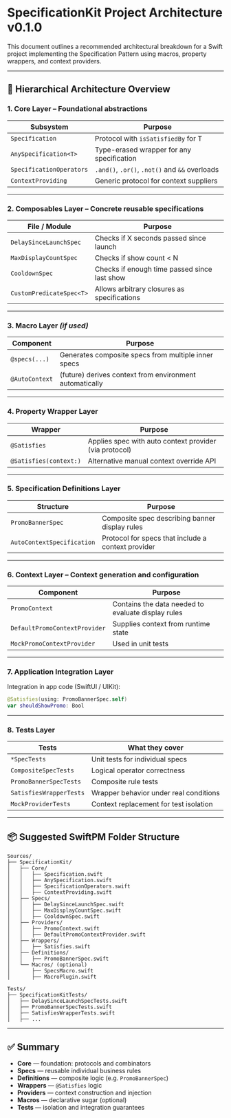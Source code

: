 # SpecificationKit Project Architecture v0.1.0

This document outlines a recommended architectural breakdown for a Swift project implementing the Specification Pattern using macros, property wrappers, and context providers.

---

## 🧱 Hierarchical Architecture Overview

### 1. **Core Layer** – Foundational abstractions

| Subsystem               | Purpose                                             |
|------------------------|-----------------------------------------------------|
| `Specification`        | Protocol with `isSatisfiedBy` for T                 |
| `AnySpecification<T>`  | Type-erased wrapper for any specification           |
| `SpecificationOperators` | `.and()`, `.or()`, `.not()` and `&&` overloads    |
| `ContextProviding`     | Generic protocol for context suppliers              |

---

### 2. **Composables Layer** – Concrete reusable specifications

| File / Module            | Purpose                                            |
|--------------------------|----------------------------------------------------|
| `DelaySinceLaunchSpec`   | Checks if X seconds passed since launch           |
| `MaxDisplayCountSpec`    | Checks if show count < N                          |
| `CooldownSpec`           | Checks if enough time passed since last show     |
| `CustomPredicateSpec<T>` | Allows arbitrary closures as specifications       |

---

### 3. **Macro Layer** *(if used)*

| Component       | Purpose                                                  |
|-----------------|-----------------------------------------------------------|
| `@specs(...)`   | Generates composite specs from multiple inner specs       |
| `@AutoContext`  | (future) derives context from environment automatically   |

---

### 4. **Property Wrapper Layer**

| Wrapper                | Purpose                                                   |
|------------------------|------------------------------------------------------------|
| `@Satisfies`           | Applies spec with auto context provider (via protocol)     |
| `@Satisfies(context:)` | Alternative manual context override API                    |

---

### 5. **Specification Definitions Layer**

| Structure                  | Purpose                                               |
|---------------------------|--------------------------------------------------------|
| `PromoBannerSpec`         | Composite spec describing banner display rules         |
| `AutoContextSpecification`| Protocol for specs that include a context provider     |

---

### 6. **Context Layer** – Context generation and configuration

| Component                     | Purpose                                              |
|------------------------------|------------------------------------------------------|
| `PromoContext`               | Contains the data needed to evaluate display rules   |
| `DefaultPromoContextProvider` | Supplies context from runtime state                 |
| `MockPromoContextProvider`     | Used in unit tests                                  |

---

### 7. **Application Integration Layer**

Integration in app code (SwiftUI / UIKit):

```swift
@Satisfies(using: PromoBannerSpec.self)
var shouldShowPromo: Bool
```

---

### 8. **Tests Layer**

| Tests                       | What they cover                                      |
|-----------------------------|------------------------------------------------------|
| `*SpecTests`               | Unit tests for individual specs                      |
| `CompositeSpecTests`       | Logical operator correctness                         |
| `PromoBannerSpecTests`     | Composite rule tests                                 |
| `SatisfiesWrapperTests`    | Wrapper behavior under real conditions               |
| `MockProviderTests`        | Context replacement for test isolation               |

---

## 📦 Suggested SwiftPM Folder Structure

```
Sources/
├── SpecificationKit/
│   ├── Core/
│   │   ├── Specification.swift
│   │   ├── AnySpecification.swift
│   │   ├── SpecificationOperators.swift
│   │   ├── ContextProviding.swift
│   ├── Specs/
│   │   ├── DelaySinceLaunchSpec.swift
│   │   ├── MaxDisplayCountSpec.swift
│   │   ├── CooldownSpec.swift
│   ├── Providers/
│   │   ├── PromoContext.swift
│   │   ├── DefaultPromoContextProvider.swift
│   ├── Wrappers/
│   │   ├── Satisfies.swift
│   ├── Definitions/
│   │   ├── PromoBannerSpec.swift
│   └── Macros/ (optional)
│       ├── SpecsMacro.swift
│       ├── MacroPlugin.swift

Tests/
├── SpecificationKitTests/
│   ├── DelaySinceLaunchSpecTests.swift
│   ├── PromoBannerSpecTests.swift
│   ├── SatisfiesWrapperTests.swift
│   ├── ...
```

---

## ✅ Summary

- **Core** — foundation: protocols and combinators
- **Specs** — reusable individual business rules
- **Definitions** — composite logic (e.g. `PromoBannerSpec`)
- **Wrappers** — `@Satisfies` logic
- **Providers** — context construction and injection
- **Macros** — declarative sugar (optional)
- **Tests** — isolation and integration guarantees

